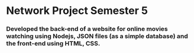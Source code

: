 # Network Project Semester 5
### Developed the back-end of a website for online movies watching using Nodejs, JSON files (as a simple database) and the front-end using HTML, CSS.
